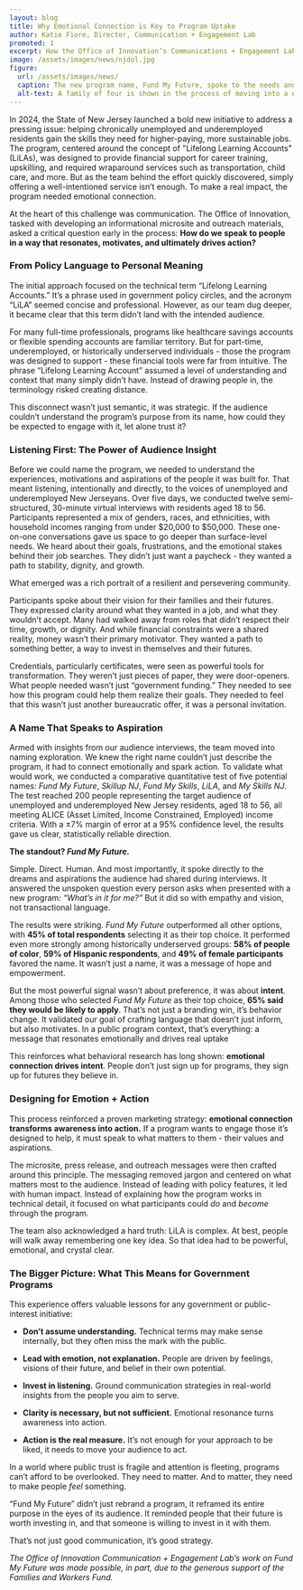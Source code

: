 ```yaml
---
layout: blog
title: Why Emotional Connection is Key to Program Uptake
author: Katie Fiore, Director, Communication + Engagement Lab
promoted: 1
excerpt: How the Office of Innovation’s Communications + Engagement Lab transformed the communication of an upskilling program into a promise for a better future.
image: /assets/images/news/njdol.jpg
figure:
  url: /assets/images/news/
  caption: The new program name, Fund My Future, spoke to the needs and aspirations of New Jersey families.
  alt-text: A family of four is shown in the process of moving into a new home. 
---
```

In 2024, the State of New Jersey launched a bold new initiative to address a pressing issue: helping chronically unemployed and underemployed residents gain the skills they need for higher-paying, more sustainable jobs. The program, centered around the concept of "Lifelong Learning Accounts" (LiLAs), was designed to provide financial support for career training, upskilling, and required wraparound services such as transportation, child care, and more. But as the team behind the effort quickly discovered, simply offering a well-intentioned service isn’t enough. To make a real impact, the program needed emotional connection.

At the heart of this challenge was communication. The Office of Innovation, tasked with developing an informational microsite and outreach materials, asked a critical question early in the process: **How do we speak to people in a way that resonates, motivates, and ultimately drives action?**

### **From Policy Language to Personal Meaning**

The initial approach focused on the technical term “Lifelong Learning Accounts.” It’s a phrase used in government policy circles, and the acronym “LiLA” seemed concise and professional. However, as our team dug deeper, it became clear that this term didn’t land with the intended audience.

For many full-time professionals, programs like healthcare savings accounts or flexible spending accounts are familiar territory. But for part-time, underemployed, or historically underserved individuals \- those the program was designed to support \- these financial tools were far from intuitive. The phrase “Lifelong Learning Account” assumed a level of understanding and context that many simply didn’t have. Instead of drawing people in, the terminology risked creating distance.

This disconnect wasn’t just semantic, it was strategic. If the audience couldn’t understand the program’s purpose from its name, how could they be expected to engage with it, let alone trust it?

### **Listening First: The Power of Audience Insight**

Before we could name the program, we needed to understand the experiences, motivations and aspirations of the people it was built for. That meant listening, intentionally and directly, to the voices of unemployed and underemployed New Jerseyans. Over five days, we conducted twelve semi-structured, 30-minute virtual interviews with residents aged 18 to 56\. Participants represented a mix of genders, races, and ethnicities, with household incomes ranging from under $20,000 to $50,000. These one-on-one conversations gave us space to go deeper than surface-level needs. We heard about their goals, frustrations, and the emotional stakes behind their job searches. They didn’t just want a paycheck \- they wanted a path to stability, dignity, and growth.

What emerged was a rich portrait of a resilient and persevering community.

Participants spoke about their vision for their families and their futures. They expressed clarity around what they wanted in a job, and what they wouldn’t accept. Many had walked away from roles that didn’t respect their time, growth, or dignity. And while financial constraints were a shared reality, money wasn’t their primary motivator. They wanted a path to something better, a way to invest in themselves and their futures.

Credentials, particularly certificates, were seen as powerful tools for transformation. They weren’t just pieces of paper, they were door-openers. What people needed wasn’t just “government funding.” They needed to see how this program could help them realize their goals. They needed to feel that this wasn’t just another bureaucratic offer, it was a personal invitation.

### **A Name That Speaks to Aspiration**

Armed with insights from our audience interviews, the team moved into naming exploration. We knew the right name couldn’t just describe the program, it had to connect emotionally and spark action. To validate what would work, we conducted a comparative quantitative test of five potential names: *Fund My Future*, *Skillup NJ*, *Fund My Skills*, *LiLA*, and *My Skills NJ*. The test reached 200 people representing the target audience of unemployed and underemployed New Jersey residents, aged 18 to 56, all meeting ALICE (Asset Limited, Income Constrained, Employed) income criteria. With a ±7% margin of error at a 95% confidence level, the results gave us clear, statistically reliable direction.

**The standout? *Fund My Future.***

Simple. Direct. Human. And most importantly, it spoke directly to the dreams and aspirations the audience had shared during interviews. It answered the unspoken question every person asks when presented with a new program: *“What’s in it for me?”* But it did so with empathy and vision, not transactional language.

The results were striking. *Fund My Future* outperformed all other options, with **45% of total respondents** selecting it as their top choice. It performed even more strongly among historically underserved groups: **58% of people of color**, **59% of Hispanic respondents**, and **49% of female participants** favored the name. It wasn’t just a name, it was a message of hope and empowerment.

But the most powerful signal wasn’t about preference, it was about **intent**. Among those who selected *Fund My Future* as their top choice, **65% said they would be likely to apply**. That’s not just a branding win, it’s behavior change. It validated our goal of crafting language that doesn’t just inform, but also motivates. In a public program context, that’s everything: a message that resonates emotionally and drives real uptake

This reinforces what behavioral research has long shown: **emotional connection drives intent**. People don’t just sign up for programs, they sign up for futures they believe in.

### **Designing for Emotion \+ Action** 

This process reinforced a proven marketing strategy: **emotional connection transforms awareness into action.** If a program wants to engage those it’s designed to help, it must speak to what matters to them \- their values and aspirations.

The microsite, press release, and outreach messages were then crafted around this principle. The messaging removed jargon and centered on what matters most to the audience. Instead of leading with policy features, it led with human impact. Instead of explaining how the program works in technical detail, it focused on what participants could *do* and *become* through the program. 

The team also acknowledged a hard truth: LiLA is complex. At best, people will walk away remembering one key idea. So that idea had to be powerful, emotional, and crystal clear.

### **The Bigger Picture: What This Means for Government Programs**

This experience offers valuable lessons for any government or public-interest initiative:

* **Don’t assume understanding.** Technical terms may make sense internally, but they often miss the mark with the public.

* **Lead with emotion, not explanation.** People are driven by feelings, visions of their future, and belief in their own potential.

* **Invest in listening.** Ground communication strategies in real-world insights from the people you aim to serve.

* **Clarity is necessary, but not sufficient.** Emotional resonance turns awareness into action.

* **Action is the real measure.** It’s not enough for your approach to be liked, it needs to move your audience to act.

In a world where public trust is fragile and attention is fleeting, programs can’t afford to be overlooked. They need to matter. And to matter, they need to make people *feel* something.

“Fund My Future” didn’t just rebrand a program, it reframed its entire purpose in the eyes of its audience. It reminded people that their future is worth investing in, and that someone is willing to invest in it with them.

That’s not just good communication, it’s good strategy.

*The Office of Innovation Communication \+ Engagement Lab’s work on Fund My Future was made possible, in part, due to the generous support of the Families and Workers Fund.* 

